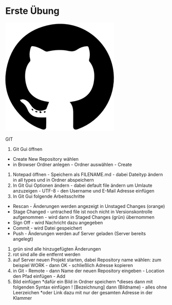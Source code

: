 # Erste Übung

![GIT](logo.jpg)

 GIT


1. Git Gui öffnen 
  * Create New Repository wählen
  * in Browser Ordner anlegen - Ordner auswählen - Create
1. Notepad öffnen - Speichern als FILENAME.md - dabei Dateityp ändern in all types und in Ordner abspeichern
1. In Git Gui Optionen ändern - dabei default file ändern um Umlaute anzuzeigen - UTF-8 - den Username und E-Mail Adresse einfügen
1. In Git Gui folgende Arbeitsschritte
  * Rescan - Änderungen werden angezeigt in Unstaged Changes (orange)
  * Stage Changed - untrached file ist noch nicht in Versionskontrolle aufgenommen - wird dann in Staged Changes (grün) übernommen
  * Sign Off - wird Nachricht dazu angegeben
  * Commit - wird Datei gespeichert
  * Push - Änderungen werden auf Server geladen (Server bereits angelegt)
1. grün sind alle hinzugefügten Änderungen
1. rot sind alle die entfernt werden
1. auf Server neuen Projekt starten, dabei Repository name wählen: zum beispiel WORK - dann OK - schließlich Adresse kopieren
1. in Git - Remote - dann Name der neuen Repository eingeben - Location den Pfad einfügen - Add
1. Bild einfügen
  *dafür ein Bild in Ordner speichern
  *dieses dann mit folgenden Syntax einfügen ! [Bezeichnung] dann (Bildname) - alles ohne Leerzeichen
  *oder Link dazu mit nur der gesamten Adresse in der Klammer
  
  



